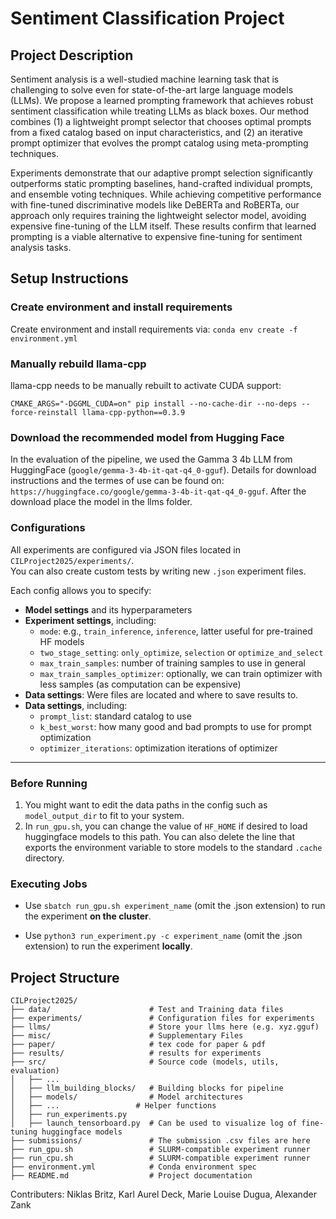 # Sentiment Classification Project

## Project Description

Sentiment analysis is a well-studied machine learning task that is challenging to solve even for state-of-the-art large language models (LLMs). We propose a learned prompting framework that achieves robust sentiment classification while treating LLMs as black boxes. Our method combines (1) a lightweight prompt selector that chooses optimal prompts from a fixed catalog based on input characteristics, and (2) an iterative prompt optimizer that evolves the prompt catalog using meta-prompting techniques.

Experiments demonstrate that our adaptive prompt selection significantly outperforms static prompting baselines, hand-crafted individual prompts, and ensemble voting techniques. While achieving competitive performance with fine-tuned discriminative models like DeBERTa and RoBERTa, our approach only requires training the lightweight selector model, avoiding expensive fine-tuning of the LLM itself. These results confirm that learned prompting is a viable alternative to expensive fine-tuning for sentiment analysis tasks.

## Setup Instructions

### Create environment and install requirements

Create environment and install requirements via:
`conda env create -f environment.yml`

### Manually rebuild llama-cpp
llama-cpp needs to be manually rebuilt to activate CUDA support:

`CMAKE_ARGS="-DGGML_CUDA=on" pip install --no-cache-dir --no-deps --force-reinstall llama-cpp-python==0.3.9`

### Download the recommended model from Hugging Face

In the evaluation of the pipeline, we used the Gamma 3 4b LLM from HuggingFace (`google/gemma-3-4b-it-qat-q4_0-gguf`). Details for download instructions and the termes of use can be found on: `https://huggingface.co/google/gemma-3-4b-it-qat-q4_0-gguf`. After the download place the model in the llms folder.

### Configurations

All experiments are configured via JSON files located in `CILProject2025/experiments/`.  
You can also create custom tests by writing new `.json` experiment files.

Each config allows you to specify:

- **Model settings** and its hyperparameters  
- **Experiment settings**, including:
  - `mode`: e.g., `train_inference`,  `inference`, latter useful for pre-trained HF models
  - `two_stage_setting`: `only_optimize`,  `selection` or `optimize_and_select`
  - `max_train_samples`: number of training samples to use in general
  - `max_train_samples_optimizer`: optionally, we can train optimizer with less samples (as computation can be expensive)
- **Data settings**: Were files are located and where to save results to. 
- **Data settings**, including:
  - `prompt_list`: standard catalog to use
  - `k_best_worst`: how many good and bad prompts to use for prompt optimization
  - `optimizer_iterations`: optimization iterations of optimizer

---

### Before Running

1. You might want to edit the data paths in the config such as `model_output_dir` to fit to your system.
2. In `run_gpu.sh`, you can change the value of `HF_HOME` if desired to load huggingface models to this path. You can also delete the line that exports the environment variable to store models to the standard `.cache` directory.

### Executing Jobs

- Use `sbatch run_gpu.sh experiment_name` (omit the .json extension) to run the experiment **on the cluster**.

- Use `python3 run_experiment.py -c experiment_name` (omit the .json extension) to run the experiment **locally**.


## Project Structure

```
CILProject2025/
├── data/                      # Test and Training data files
├── experiments/               # Configuration files for experiments
├── llms/                      # Store your llms here (e.g. xyz.gguf)
├── misc/                      # Supplementary Files
├── paper/                     # tex code for paper & pdf
├── results/                   # results for experiments
├── src/                       # Source code (models, utils, evaluation)
│   ├── ...   
│   ├── llm_building_blocks/   # Building blocks for pipeline
│   ├── models/                # Model architectures
│   ├── ...                 # Helper functions
│   ├── run_experiments.py
│   ├── launch_tensorboard.py  # Can be used to visualize log of fine-tuning huggingface models
├── submissions/               # The submission .csv files are here
├── run_gpu.sh                 # SLURM-compatible experiment runner
├── run_cpu.sh                 # SLURM-compatible experiment runner
├── environment.yml            # Conda environment spec
├── README.md                  # Project documentation
```

Contributers: Niklas Britz, Karl Aurel Deck, Marie Louise Dugua, Alexander Zank
